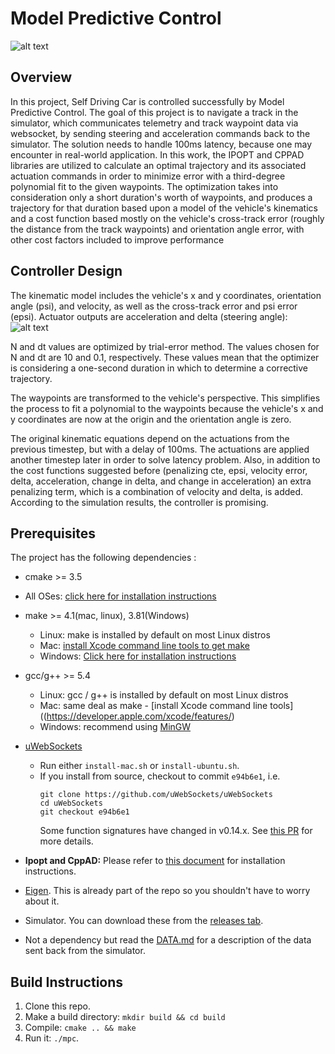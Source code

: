 # Model Predictive Control

[//]: # (Image References)
[image1]: ./example/1.png "Equations"
[image2]: ./example/result.gif "Results"
![alt text][image2]

## Overview

In this project, Self Driving Car is controlled successfully by Model Predictive Control. The goal of this project is to navigate a track in the simulator, which communicates telemetry and track waypoint data via websocket, by sending steering and acceleration commands back to the simulator. The solution needs to handle 100ms latency, because one may encounter in real-world application. In this work, the IPOPT and CPPAD libraries are utilized to calculate an optimal trajectory and its associated actuation commands in order to minimize error with a third-degree polynomial fit to the given waypoints. The optimization takes into consideration only a short duration's worth of waypoints, and produces a trajectory for that duration based upon a model of the vehicle's kinematics and a cost function based mostly on the vehicle's cross-track error (roughly the distance from the track waypoints) and orientation angle error, with other cost factors included to improve performance

## Controller Design

The kinematic model includes the vehicle's x and y coordinates, orientation angle (psi), and velocity, as well as the cross-track error and psi error (epsi). Actuator outputs are acceleration and delta (steering angle):
![alt text][image1]

N and dt values are optimized by trial-error method. The values chosen for N and dt are 10 and 0.1, respectively. These values mean that the optimizer is considering a one-second duration in which to determine a corrective trajectory.

The waypoints are transformed to the vehicle's perspective. This simplifies the process to fit a polynomial to the waypoints because the vehicle's x and y coordinates are now at the origin and the orientation angle is zero.

The original kinematic equations depend on the actuations from the previous timestep, but with a delay of 100ms. The actuations are applied another timestep later in order to solve latency problem. Also, in addition to the cost functions suggested before (penalizing cte, epsi, velocity error, delta, acceleration, change in delta, and change in acceleration) an extra penalizing term, which is a combination of velocity and delta, is added. According to the simulation results, the controller is promising.

## Prerequisites

The project has the following dependencies :

* cmake >= 3.5
 * All OSes: [click here for installation instructions](https://cmake.org/install/)
* make >= 4.1(mac, linux), 3.81(Windows)
  * Linux: make is installed by default on most Linux distros
  * Mac: [install Xcode command line tools to get make](https://developer.apple.com/xcode/features/)
  * Windows: [Click here for installation instructions](http://gnuwin32.sourceforge.net/packages/make.htm)
* gcc/g++ >= 5.4
  * Linux: gcc / g++ is installed by default on most Linux distros
  * Mac: same deal as make - [install Xcode command line tools]((https://developer.apple.com/xcode/features/)
  * Windows: recommend using [MinGW](http://www.mingw.org/)
* [uWebSockets](https://github.com/uWebSockets/uWebSockets)
  * Run either `install-mac.sh` or `install-ubuntu.sh`.
  * If you install from source, checkout to commit `e94b6e1`, i.e.
    ```
    git clone https://github.com/uWebSockets/uWebSockets
    cd uWebSockets
    git checkout e94b6e1
    ```
    Some function signatures have changed in v0.14.x. See [this PR](https://github.com/udacity/CarND-MPC-Project/pull/3) for more details.

* **Ipopt and CppAD:** Please refer to [this document](https://github.com/udacity/CarND-MPC-Project/blob/master/install_Ipopt_CppAD.md) for installation instructions.
* [Eigen](http://eigen.tuxfamily.org/index.php?title=Main_Page). This is already part of the repo so you shouldn't have to worry about it.
* Simulator. You can download these from the [releases tab](https://github.com/udacity/self-driving-car-sim/releases).
* Not a dependency but read the [DATA.md](./DATA.md) for a description of the data sent back from the simulator.


## Build Instructions

1. Clone this repo.
2. Make a build directory: `mkdir build && cd build`
3. Compile: `cmake .. && make`
4. Run it: `./mpc`.
